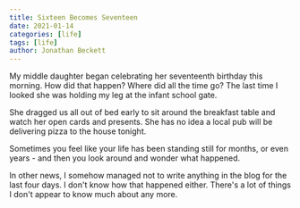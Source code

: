 ```yaml
---
title: Sixteen Becomes Seventeen
date: 2021-01-14
categories: [life]
tags: [life]
author: Jonathan Beckett
---
```


My middle daughter began celebrating her seventeenth birthday this morning. How did that happen? Where did all the time go? The last time I looked she was holding my leg at the infant school gate.

She dragged us all out of bed early to sit around the breakfast table and watch her open cards and presents. She has no idea a local pub will be delivering pizza to the house tonight.

Sometimes you feel like your life has been standing still for months, or even years - and then you look around and wonder what happened.

In other news, I somehow managed not to write anything in the blog for the last four days. I don't know how that happened either. There's a lot of things I don't appear to know much about any more.